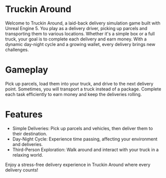 # Truckin Around

Welcome to Truckin Around, a laid-back delivery simulation game built with Unreal Engine 5. You play as a delivery driver, picking up parcels and transporting them to various locations. Whether it's a simple box or a full truck, your goal is to complete each delivery and earn money. With a dynamic day-night cycle and a growing wallet, every delivery brings new challenges.

# Gameplay

Pick up parcels, load them into your truck, and drive to the next delivery point. Sometimes, you will transport a truck instead of a package. Complete each task efficiently to earn money and keep the deliveries rolling.

# Features

- Simple Deliveries: Pick up parcels and vehicles, then deliver them to their destination.
- Day-Night Cycle: Experience time passing, affecting your environment and deliveries.
- Third-Person Exploration: Walk around and interact with your truck in a relaxing world.

Enjoy a stress-free delivery experience in Truckin Around where every delivery counts!
